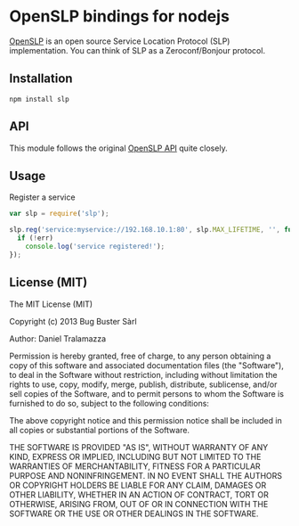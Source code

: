 # OpenSLP bindings for nodejs

[OpenSLP](http://www.openslp.org/) is an open source Service Location Protocol (SLP) implementation. You can think of SLP as a Zeroconf/Bonjour protocol.

## Installation

    npm install slp

## API

This module follows the original [OpenSLP API](http://www.openslp.org/doc/html/ProgrammersGuide/index.html) quite closely.

## Usage

Register a service

```js
var slp = require('slp');

slp.reg('service:myservice://192.168.10.1:80', slp.MAX_LIFETIME, '', function (err) {
  if (!err)
    console.log('service registered!');
});
```


## License (MIT)

The MIT License (MIT)

Copyright (c) 2013 Bug Buster Sàrl

Author: Daniel Tralamazza

Permission is hereby granted, free of charge, to any person obtaining a copy
of this software and associated documentation files (the "Software"), to deal
in the Software without restriction, including without limitation the rights
to use, copy, modify, merge, publish, distribute, sublicense, and/or sell
copies of the Software, and to permit persons to whom the Software is
furnished to do so, subject to the following conditions:

The above copyright notice and this permission notice shall be included in
all copies or substantial portions of the Software.

THE SOFTWARE IS PROVIDED "AS IS", WITHOUT WARRANTY OF ANY KIND, EXPRESS OR
IMPLIED, INCLUDING BUT NOT LIMITED TO THE WARRANTIES OF MERCHANTABILITY,
FITNESS FOR A PARTICULAR PURPOSE AND NONINFRINGEMENT. IN NO EVENT SHALL THE
AUTHORS OR COPYRIGHT HOLDERS BE LIABLE FOR ANY CLAIM, DAMAGES OR OTHER
LIABILITY, WHETHER IN AN ACTION OF CONTRACT, TORT OR OTHERWISE, ARISING FROM,
OUT OF OR IN CONNECTION WITH THE SOFTWARE OR THE USE OR OTHER DEALINGS IN
THE SOFTWARE.
